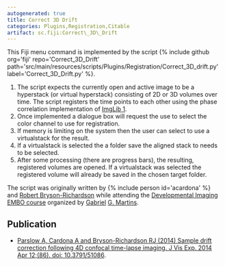```yaml
---
autogenerated: true
title: Correct 3D Drift
categories: Plugins,Registration,Citable
artifact: sc.fiji:Correct\_3D\_Drift
---
```


This Fiji menu command is implemented by the script {% include github org='fiji' repo='Correct\_3D\_Drift' path='src/main/resources/scripts/Plugins/Registration/Correct\_3D\_drift.py' label='Correct\_3D\_Drift.py' %}.

1.  The script expects the currently open and active image to be a hyperstack (or virtual hyperstack) consisting of 2D or 3D volumes over time. The script registers the time points to each other using the phase correlation implementation of [ImgLib 1](/imglib1).
2.  Once implemented a dialogue box will request the use to select the color channel to use for registration.
3.  If memory is limiting on the system then the user can select to use a virtualstack for the result.
4.  If a virtualstack is selected the a folder save the aligned stack to needs to be selected.
5.  After some processing (there are progress bars), the resulting, registered volumes are opened. If a virtualstack was selected the registered volume will already be saved in the chosen target folder.

The script was originally written by {% include person id='acardona' %} and [Robert Bryson-Richardson](http://monash.edu/science/about/schools/biological-sciences/staff/bryson-richardson/) while attending the [Developmental Imaging EMBO course](http://cwp.embo.org/pc10-37/) organized by [Gabriel](http://www.igc.gulbenkian.pt/research/photo/556/) [G. Martins](http://www.igc.gulbenkian.pt/research/unit/51).

## Publication

-   [Parslow A, Cardona A and Bryson-Richardson RJ (2014) Sample drift correction following 4D confocal time-lapse imaging. J Vis Exp. 2014 Apr 12;(86). doi: 10.3791/51086](http://http://www.jove.com/video/51086/sample-drift-correction-following-4d-confocal-time-lapse-imaging).
